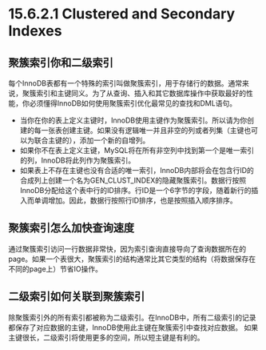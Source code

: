 # 15.6.2.1 Clustered and Secondary Indexes
## 聚簇索引你和二级索引
每个InnoDB表都有一个特殊的索引叫做聚簇索引，用于存储行的数据。通常来说，聚簇索引和主键同义。为了从查询、插入和其它数据库操作中获取最好的性能，你必须懂得InnoDB如何使用聚簇索引优化最常见的查找和DML语句。
* 当你在你的表上定义主键时，InnoDB使用主键作为聚簇索引。所以请为你创建的每一张表创建主键。如果没有逻辑唯一并且非空的列或者列集（主键也可以为联合主键的），添加一个新的自增列。
* 如果你不在表上定义主键，MySQL将在所有非空列中找到第一个是唯一索引的列，InnoDB将此列作为聚簇索引。
* 如果表上不存在主键也没有合适的唯一索引，InnoDB内部将会在包含行ID的合成列上创建一个名为GEN_CLUST_INDEX的隐藏聚簇索引。数据行按照InnoDB分配给这个表中行的ID排序。行ID是一个6字节的字段，随着新行的插入而单调增加。因此，数据行按照行ID排序，也是按照插入顺序排序。

## 聚簇索引怎么加快查询速度
通过聚簇索引访问一行数据非常快，因为索引查询直接导向了查询数据所在的page。如果一个表很大，聚簇索引的结构通常比其它类型的结构（将数据保存在不同的page上）节省IO操作。

## 二级索引如何关联到聚簇索引
除聚簇索引外的所有索引都被称为二级索引。在InnoDB中，所有二级索引的记录都保存了对应数据的主键，InnoDB使用此主键在聚簇索引中查找对应数据。
如果主键很长，二级索引将使用更多的空间，所以短主键是有利的。

